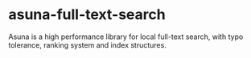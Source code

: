 # asuna-full-text-search
Asuna is a high performance library for local full-text search, with typo tolerance, ranking system and index structures.
